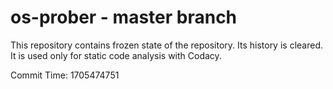 # os-prober - master branch

This repository contains frozen state of the repository.
Its history is cleared. It is used only for static code
analysis with Codacy.

Commit Time: 1705474751